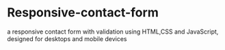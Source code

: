 # Responsive-contact-form
a responsive contact form with validation using HTML,CSS and JavaScript, designed for desktops and mobile devices   
